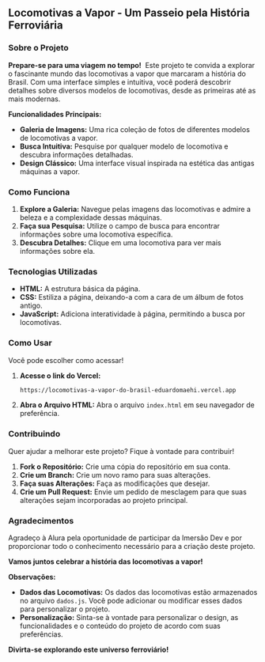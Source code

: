 ## **Locomotivas a Vapor - Um Passeio pela História Ferroviária** 

### **Sobre o Projeto**

**Prepare-se para uma viagem no tempo!** ️ Este projeto te convida a explorar o fascinante mundo das locomotivas a vapor que marcaram a história do Brasil. Com uma interface simples e intuitiva, você poderá descobrir detalhes sobre diversos modelos de locomotivas, desde as primeiras até as mais modernas.

**Funcionalidades Principais:**

* **Galeria de Imagens:** Uma rica coleção de fotos de diferentes modelos de locomotivas a vapor.
* **Busca Intuitiva:** Pesquise por qualquer modelo de locomotiva e descubra informações detalhadas.
* **Design Clássico:** Uma interface visual inspirada na estética das antigas máquinas a vapor.

### **Como Funciona**

1. **Explore a Galeria:** Navegue pelas imagens das locomotivas e admire a beleza e a complexidade dessas máquinas.
2. **Faça sua Pesquisa:** Utilize o campo de busca para encontrar informações sobre uma locomotiva específica.
3. **Descubra Detalhes:** Clique em uma locomotiva para ver mais informações sobre ela.

### **Tecnologias Utilizadas**

* **HTML:** A estrutura básica da página.
* **CSS:** Estiliza a página, deixando-a com a cara de um álbum de fotos antigo.
* **JavaScript:** Adiciona interatividade à página, permitindo a busca por locomotivas.

### **Como Usar**
Você pode escolher como acessar!
1. **Acesse o link do Vercel:**
   ```bash
   https://locomotivas-a-vapor-do-brasil-eduardomaehi.vercel.app
   ```
2. **Abra o Arquivo HTML:**
   Abra o arquivo `index.html` em seu navegador de preferência.

### **Contribuindo**

Quer ajudar a melhorar este projeto? Fique à vontade para contribuir! 

1. **Fork o Repositório:** Crie uma cópia do repositório em sua conta.
2. **Crie um Branch:** Crie um novo ramo para suas alterações.
3. **Faça suas Alterações:** Faça as modificações que desejar.
4. **Crie um Pull Request:** Envie um pedido de mesclagem para que suas alterações sejam incorporadas ao projeto principal.

### **Agradecimentos**

Agradeço à Alura pela oportunidade de participar da Imersão Dev e por proporcionar todo o conhecimento necessário para a criação deste projeto.

**Vamos juntos celebrar a história das locomotivas a vapor!** 

**Observações:**

* **Dados das Locomotivas:** Os dados das locomotivas estão armazenados no arquivo `dados.js`. Você pode adicionar ou modificar esses dados para personalizar o projeto.
* **Personalização:** Sinta-se à vontade para personalizar o design, as funcionalidades e o conteúdo do projeto de acordo com suas preferências.

**Divirta-se explorando este universo ferroviário!** ️
